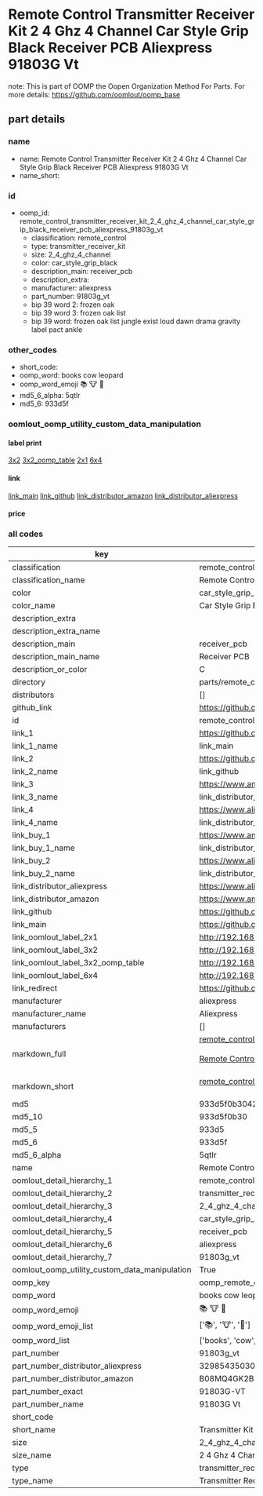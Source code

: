 # Remote Control Transmitter Receiver Kit 2 4 Ghz 4 Channel Car Style Grip Black Receiver PCB Aliexpress 91803G Vt  

note: This is part of OOMP the Oopen Organization Method For Parts. For more details: https://github.com/oomlout/oomp_base

##  part details
  







### name
* name: Remote Control Transmitter Receiver Kit 2 4 Ghz 4 Channel Car Style Grip Black Receiver PCB Aliexpress 91803G Vt
* name_short: 
### id
* oomp_id: remote_control_transmitter_receiver_kit_2_4_ghz_4_channel_car_style_grip_black_receiver_pcb_aliexpress_91803g_vt
  * classification: remote_control
  * type: transmitter_receiver_kit
  * size: 2_4_ghz_4_channel
  * color: car_style_grip_black
  * description_main: receiver_pcb
  * description_extra: 
  * manufacturer: aliexpress
  * part_number: 91803g_vt
  * bip 39 word 2: frozen oak
  * bip 39 word 3: frozen oak list
  * bip 39 word: frozen oak list jungle exist loud dawn drama gravity label pact ankle

### other_codes
* short_code: 
* oomp_word: books cow leopard
* oomp_word_emoji :books: :cow: :leopard:
* md5_6_alpha: 5qtlr
* md5_6: 933d5f






### oomlout_oomp_utility_custom_data_manipulation
#### label print
[3x2](http://192.168.1.245:1112/?label=oomp%205qtlr)
[3x2_oomp_table](http://192.168.1.108:1112/?label=oomp%205qtlr)
[2x1](http://192.168.1.242:1112/?label=oomp%205qtlr)
[6x4](http://192.168.1.55:1112/?label=oomp%205qtlr)    

#### link

[link_main](https://github.com/oomlout/oomlout_oomp_version_1_messy/tree/main/parts/remote_control_transmitter_receiver_kit_2_4_ghz_4_channel_car_style_grip_black_receiver_pcb_aliexpress_91803g_vt) [link_github](https://github.com/oomlout/oomlout_oomp_version_1_messy/tree/main/parts/remote_control_transmitter_receiver_kit_2_4_ghz_4_channel_car_style_grip_black_receiver_pcb_aliexpress_91803g_vt) [link_distributor_amazon](https://www.amazon.co.uk/dp/B08MQ4GK2B) [link_distributor_aliexpress](https://www.aliexpress.com/item/32985435030.html)                           

#### price







### all codes 
| key | value |  
| --- | --- |  
| classification | remote_control |  
| classification_name | Remote Control |  
| color | car_style_grip_black |  
| color_name | Car Style Grip Black |  
| description_extra |  |  
| description_extra_name |  |  
| description_main | receiver_pcb |  
| description_main_name | Receiver PCB |  
| description_or_color | C  |  
| directory | parts/remote_control_transmitter_receiver_kit_2_4_ghz_4_channel_car_style_grip_black_receiver_pcb_aliexpress_91803g_vt |  
| distributors | [] |  
| github_link | https://github.com/oomlout/oomlout_oomp_part_src/tree/main/parts/remote_control_transmitter_receiver_kit_2_4_ghz_4_channel_car_style_grip_black_receiver_pcb_aliexpress_91803g_vt |  
| id | remote_control_transmitter_receiver_kit_2_4_ghz_4_channel_car_style_grip_black_receiver_pcb_aliexpress_91803g_vt |  
| link_1 | https://github.com/oomlout/oomlout_oomp_version_1_messy/tree/main/parts/remote_control_transmitter_receiver_kit_2_4_ghz_4_channel_car_style_grip_black_receiver_pcb_aliexpress_91803g_vt |  
| link_1_name | link_main |  
| link_2 | https://github.com/oomlout/oomlout_oomp_version_1_messy/tree/main/parts/remote_control_transmitter_receiver_kit_2_4_ghz_4_channel_car_style_grip_black_receiver_pcb_aliexpress_91803g_vt |  
| link_2_name | link_github |  
| link_3 | https://www.amazon.co.uk/dp/B08MQ4GK2B |  
| link_3_name | link_distributor_amazon |  
| link_4 | https://www.aliexpress.com/item/32985435030.html |  
| link_4_name | link_distributor_aliexpress |  
| link_buy_1 | https://www.amazon.co.uk/dp/B08MQ4GK2B |  
| link_buy_1_name | link_distributor_amazon |  
| link_buy_2 | https://www.aliexpress.com/item/32985435030.html |  
| link_buy_2_name | link_distributor_aliexpress |  
| link_distributor_aliexpress | https://www.aliexpress.com/item/32985435030.html |  
| link_distributor_amazon | https://www.amazon.co.uk/dp/B08MQ4GK2B |  
| link_github | https://github.com/oomlout/oomlout_oomp_version_1_messy/tree/main/parts/remote_control_transmitter_receiver_kit_2_4_ghz_4_channel_car_style_grip_black_receiver_pcb_aliexpress_91803g_vt |  
| link_main | https://github.com/oomlout/oomlout_oomp_version_1_messy/tree/main/parts/remote_control_transmitter_receiver_kit_2_4_ghz_4_channel_car_style_grip_black_receiver_pcb_aliexpress_91803g_vt |  
| link_oomlout_label_2x1 | http://192.168.1.242:1112/?label=oomp%205qtlr |  
| link_oomlout_label_3x2 | http://192.168.1.245:1112/?label=oomp%205qtlr |  
| link_oomlout_label_3x2_oomp_table | http://192.168.1.108:1112/?label=oomp%205qtlr |  
| link_oomlout_label_6x4 | http://192.168.1.55:1112/?label=oomp%205qtlr |  
| link_redirect | https://github.com/oomlout/oomlout_oomp_version_1_messy/tree/main/parts/remote_control_transmitter_receiver_kit_2_4_ghz_4_channel_car_style_grip_black_receiver_pcb_aliexpress_91803g_vt |  
| manufacturer | aliexpress |  
| manufacturer_name | Aliexpress |  
| manufacturers | [] |  
| markdown_full | [remote_control_transmitter_receiver_kit_2_4_ghz_4_channel_car_style_grip_black_receiver_pcb_aliexpress_91803g_vt](none)<br>[](none)<br>[Remote Control Transmitter Receiver Kit 2 4 Ghz 4 Channel Car Style Grip Black Receiver Pcb Aliexpress 91803G Vt](none)<br><br> |  
| markdown_short | [remote_control_transmitter_receiver_kit_2_4_ghz_4_channel_car_style_grip_black_receiver_pcb_aliexpress_91803g_vt](none)<br><br> |  
| md5 | 933d5f0b304226fe10a7e79104e5f2ed |  
| md5_10 | 933d5f0b30 |  
| md5_5 | 933d5 |  
| md5_6 | 933d5f |  
| md5_6_alpha | 5qtlr |  
| name | Remote Control Transmitter Receiver Kit 2 4 Ghz 4 Channel Car Style Grip Black Receiver PCB Aliexpress 91803G Vt |  
| oomlout_detail_hierarchy_1 | remote_control |  
| oomlout_detail_hierarchy_2 | transmitter_receiver_kit |  
| oomlout_detail_hierarchy_3 | 2_4_ghz_4_channel |  
| oomlout_detail_hierarchy_4 | car_style_grip_black |  
| oomlout_detail_hierarchy_5 | receiver_pcb |  
| oomlout_detail_hierarchy_6 | aliexpress |  
| oomlout_detail_hierarchy_7 | 91803g_vt |  
| oomlout_oomp_utility_custom_data_manipulation | True |  
| oomp_key | oomp_remote_control_transmitter_receiver_kit_2_4_ghz_4_channel_car_style_grip_black_receiver_pcb_aliexpress_91803g_vt |  
| oomp_word | books cow leopard |  
| oomp_word_emoji | :books: :cow: :leopard: |  
| oomp_word_emoji_list | [':books:', ':cow:', ':leopard:'] |  
| oomp_word_list | ['books', 'cow', 'leopard'] |  
| part_number | 91803g_vt |  
| part_number_distributor_aliexpress | 32985435030 |  
| part_number_distributor_amazon | B08MQ4GK2B |  
| part_number_exact | 91803G-VT |  
| part_number_name | 91803G Vt |  
| short_code |  |  
| short_name | Transmitter Kit 4 Channel |  
| size | 2_4_ghz_4_channel |  
| size_name | 2 4 Ghz 4 Channel |  
| type | transmitter_receiver_kit |  
| type_name | Transmitter Receiver Kit |  
